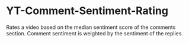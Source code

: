 # YT-Comment-Sentiment-Rating
Rates a video based on the median sentiment score of the comments section. Comment sentiment is weighted by the sentiment of the replies.
